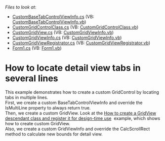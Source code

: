 <!-- default file list -->
*Files to look at*:

* [CustomBaseTabControlViewInfo.cs](./CS/MasterDetailProject/CustomGridControl/CustomBaseTabControlViewInfo.cs) (VB: [CustomBaseTabControlViewInfo.vb](./VB/MasterDetailProject/CustomGridControl/CustomBaseTabControlViewInfo.vb))
* [CustomGridControlClass.cs](./CS/MasterDetailProject/CustomGridControl/CustomGridControlClass.cs) (VB: [CustomGridControlClass.vb](./VB/MasterDetailProject/CustomGridControl/CustomGridControlClass.vb))
* [CustomGridView.cs](./CS/MasterDetailProject/CustomGridControl/CustomGridView.cs) (VB: [CustomGridViewInfo.vb](./VB/MasterDetailProject/CustomGridControl/CustomGridViewInfo.vb))
* [CustomGridViewInfo.cs](./CS/MasterDetailProject/CustomGridControl/CustomGridViewInfo.cs) (VB: [CustomGridViewInfo.vb](./VB/MasterDetailProject/CustomGridControl/CustomGridViewInfo.vb))
* [CustomGridViewRegistrator.cs](./CS/MasterDetailProject/CustomGridControl/CustomGridViewRegistrator.cs) (VB: [CustomGridViewRegistrator.vb](./VB/MasterDetailProject/CustomGridControl/CustomGridViewRegistrator.vb))
* [Form1.cs](./CS/MasterDetailProject/Form1.cs) (VB: [Form1.vb](./VB/MasterDetailProject/Form1.vb))
<!-- default file list end -->
# How to locate detail view tabs in several lines


<p>This example demonstrates how to create a custom GridControl by locating tabs in multiple lines.<br />First, we create a custom BaseTabControlViewInfo and override the IsMultiLine property to always return true.<br />Then, we create a custom GridView. Look at the <a href="http://isc.devexpress.com/Thread/E900">How to create a GridView descendant class and register it for design-time use</a>  example, which shows how to create custom GridView.<br />Also, we create a custom GridViewInfo and override the CalcScrollRect method to calculate new bounds for detail view.</p>

<br/>


